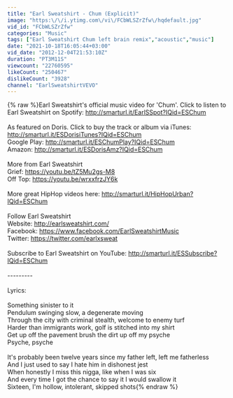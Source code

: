 ```yaml
---
title: "Earl Sweatshirt - Chum (Explicit)"
image: "https:\/\/i.ytimg.com\/vi\/FCbWLSZrZfw\/hqdefault.jpg"
vid_id: "FCbWLSZrZfw"
categories: "Music"
tags: ["Earl Sweatshirt Chum left brain remix","acoustic","music"]
date: "2021-10-18T16:05:44+03:00"
vid_date: "2012-12-04T21:53:10Z"
duration: "PT3M11S"
viewcount: "22760595"
likeCount: "250467"
dislikeCount: "3928"
channel: "EarlSweatshirtVEVO"
---
```

{% raw %}Earl Sweatshirt's official music video for 'Chum'. Click to listen to Earl Sweatshirt on Spotify: <a rel="nofollow" target="blank" href="http://smarturl.it/EarlSSpot?IQid=ESChum">http://smarturl.it/EarlSSpot?IQid=ESChum</a><br /><br />As featured on Doris. Click to buy the track or album via iTunes: <a rel="nofollow" target="blank" href="http://smarturl.it/ESDorisiTunes?IQid=ESChum">http://smarturl.it/ESDorisiTunes?IQid=ESChum</a><br />Google Play: <a rel="nofollow" target="blank" href="http://smarturl.it/ESChumPlay?IQid=ESChum">http://smarturl.it/ESChumPlay?IQid=ESChum</a><br />Amazon: <a rel="nofollow" target="blank" href="http://smarturl.it/ESDorisAmz?IQid=ESChum">http://smarturl.it/ESDorisAmz?IQid=ESChum</a><br /><br />More from Earl Sweatshirt<br />Grief: <a rel="nofollow" target="blank" href="https://youtu.be/tZ5Mu2gs-M8">https://youtu.be/tZ5Mu2gs-M8</a><br />Off Top: <a rel="nofollow" target="blank" href="https://youtu.be/wrxxfrzJY6k">https://youtu.be/wrxxfrzJY6k</a><br /><br />More great HipHop videos here: <a rel="nofollow" target="blank" href="http://smarturl.it/HipHopUrban?IQid=ESChum">http://smarturl.it/HipHopUrban?IQid=ESChum</a><br /><br />Follow Earl Sweatshirt<br />Website: <a rel="nofollow" target="blank" href="http://earlsweatshirt.com/">http://earlsweatshirt.com/</a><br />Facebook: <a rel="nofollow" target="blank" href="https://www.facebook.com/EarlSweatshirtMusic">https://www.facebook.com/EarlSweatshirtMusic</a><br />Twitter: <a rel="nofollow" target="blank" href="https://twitter.com/earlxsweat">https://twitter.com/earlxsweat</a><br /><br />Subscribe to Earl Sweatshirt on YouTube: <a rel="nofollow" target="blank" href="http://smarturl.it/ESSubscribe?IQid=ESChum">http://smarturl.it/ESSubscribe?IQid=ESChum</a><br /><br />---------<br /><br />Lyrics:<br /><br />Something sinister to it<br />Pendulum swinging slow, a degenerate moving<br />Through the city with criminal stealth, welcome to enemy turf<br />Harder than immigrants work, golf is stitched into my shirt<br />Get up off the pavement brush the dirt up off my psyche<br />Psyche, psyche<br /><br />It's probably been twelve years since my father left, left me fatherless<br />And I just used to say I hate him in dishonest jest<br />When honestly I miss this nigga, like when I was six<br />And every time I got the chance to say it I would swallow it<br />Sixteen, I'm hollow, intolerant, skipped shots{% endraw %}
